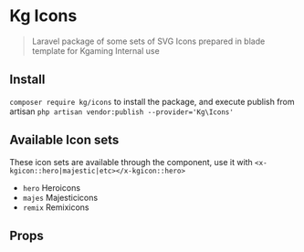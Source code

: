 # Kg Icons

> Laravel package of some sets of SVG Icons prepared in blade template for Kgaming Internal use

## Install

`composer require kg/icons` to install the package, and execute publish from artisan `php artisan vendor:publish --provider='Kg\Icons'`

## Available Icon sets

These icon sets are available through the component, use it with `<x-kgicon::hero|majestic|etc></x-kgicon::hero>`

- `hero` Heroicons
- `majes` Majesticicons
- `remix` Remixicons

## Props

